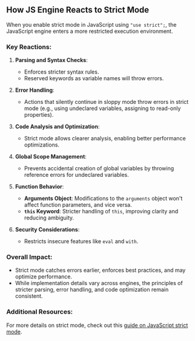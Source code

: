 ## How JS Engine Reacts to Strict Mode

When you enable strict mode in JavaScript using `"use strict";`, the JavaScript engine enters a more restricted execution environment.

### Key Reactions:
1. **Parsing and Syntax Checks**:
   - Enforces stricter syntax rules.
   - Reserved keywords as variable names will throw errors.

2. **Error Handling**:
   - Actions that silently continue in sloppy mode throw errors in strict mode (e.g., using undeclared variables, assigning to read-only properties).

3. **Code Analysis and Optimization**:
   - Strict mode allows clearer analysis, enabling better performance optimizations.

4. **Global Scope Management**:
   - Prevents accidental creation of global variables by throwing reference errors for undeclared variables.

5. **Function Behavior**:
   - **Arguments Object**: Modifications to the `arguments` object won't affect function parameters, and vice versa.
   - **`this` Keyword**: Stricter handling of `this`, improving clarity and reducing ambiguity.

6. **Security Considerations**:
   - Restricts insecure features like `eval` and `with`.

### Overall Impact:
- Strict mode catches errors earlier, enforces best practices, and may optimize performance. 
- While implementation details vary across engines, the principles of stricter parsing, error handling, and code optimization remain consistent.

### Additional Resources:
For more details on strict mode, check out this [guide on JavaScript strict mode](https://codingtorque.com/tic-tac-toe-game-using-javascript/).
```
